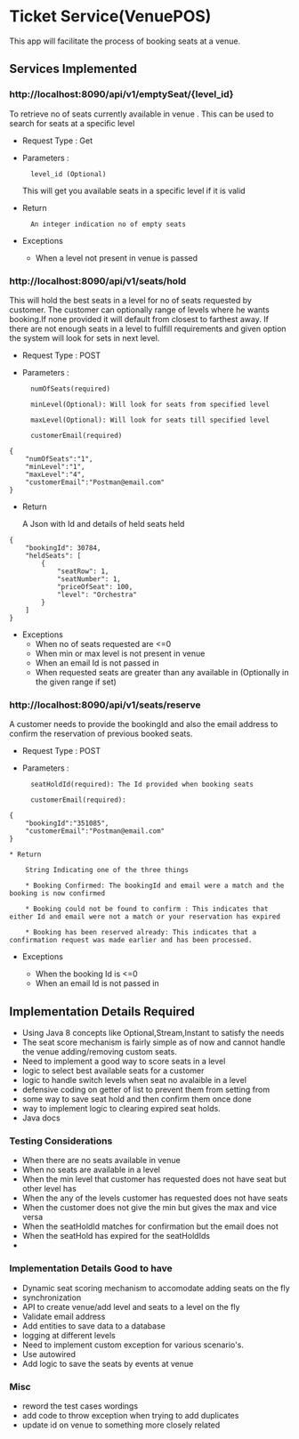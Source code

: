 # Ticket Service(VenuePOS)
This app will facilitate the process of booking seats at a venue.

## Services Implemented
### http://localhost:8090/api/v1/emptySeat/{level_id}
To retrieve no of seats currently available in venue .  This can be used to search for seats at a specific level 
* Request Type : Get
* Parameters : 

		level_id (Optional)

	This will get you available seats in a specific level if it is valid

* Return

		An integer indication no of empty seats

* Exceptions

	* When a level not present in venue is passed
	
### http://localhost:8090/api/v1/seats/hold

This will hold the best seats in a level for no of seats requested by customer.
The customer can optionally range of levels where he wants booking.If none provided it will default from closest to farthest away.
If there are not enough seats in a level to fulfill requirements and given option the system will look for sets in next level.

* Request Type : POST
* Parameters : 

		numOfSeats(required)
		
		minLevel(Optional): Will look for seats from specified level
		
		maxLevel(Optional): Will look for seats till specified level
		
		customerEmail(required)

```
{
	"numOfSeats":"1",
	"minLevel":"1",
	"maxLevel":"4",
	"customerEmail":"Postman@email.com"
}
```

* Return

	A Json with Id and details of held seats held

```
{
    "bookingId": 30784,
    "heldSeats": [
        {
            "seatRow": 1,
            "seatNumber": 1,
            "priceOfSeat": 100,
            "level": "Orchestra"
        }
    ]
}
```

* Exceptions
	* When no of seats requested are <=0
	* When min or max level is not present in venue
	* When an email Id is not passed in
	* When requested seats are greater than any available in (Optionally in the given range if set)

### http://localhost:8090/api/v1/seats/reserve
A customer needs to provide the bookingId and also the email address to confirm the reservation of previous booked seats.

* Request Type : POST
* Parameters : 

		seatHoldId(required): The Id provided when booking seats
		
		customerEmail(required):
```
{
	"bookingId":"351085",
	"customerEmail":"Postman@email.com"
}
```

	* Return

		String Indicating one of the three things
		
		* Booking Confirmed: The bookingId and email were a match and the booking is now confirmed
		
		* Booking could not be found to confirm : This indicates that either Id and email were not a match or your reservation has expired
		
		* Booking has been reserved already: This indicates that a confirmation request was made earlier and has been processed.

* Exceptions

	* When the booking Id is <=0
	* When an email Id is not passed in

## Implementation Details Required 
* Using Java 8 concepts like Optional,Stream,Instant to satisfy the needs
* The seat score mechanism is fairly simple as of now and cannot handle the venue adding/removing custom seats. 
* Need to implement a good way to score seats in a level
* logic to select best available seats for a customer
* logic to handle switch levels when seat no avalaible in a level
* defensive coding on getter of list to prevent them from setting from 
* some way to save seat hold and then confirm them once done
* way to implement logic to clearing expired seat holds.
* Java docs

### Testing Considerations
* When there are no seats available in venue
* When no seats are available in a level
* When the min level that customer has requested does not have seat but other level has
* When the any of the levels customer has requested does not have seats
* When the customer does not give the min but gives the max and vice versa
* When the seatHoldId matches for confirmation but the email does not
* When the seatHold has expired for the seatHoldIds
*

### Implementation Details Good to have
* Dynamic seat scoring mechanism to accomodate adding seats on the fly
* synchronization 
* API to create venue/add level and seats to a level on the fly
* Validate email address
* Add entities to save data to a database
* logging at different levels
* Need to implement custom exception for various scenario's.
* Use autowired
* Add logic to save the seats by events at venue

### Misc
* reword the test cases wordings 
* add code to throw exception when trying to add duplicates
* update id on venue to something more closely related
